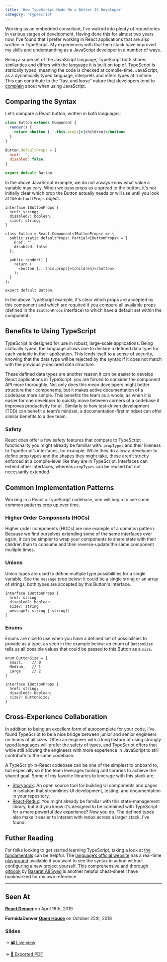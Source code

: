 ```yaml
---
title: 'How TypeScript Made Me a Better JS Developer'
category: 'typescript'
---
```


Working as an embedded consultant, I’ve walked into plenty of repositories in various stages of development. Having done this for almost two years now, I’ve found that I prefer working in React applications that are also written in TypeScript. My experiences with that tech stack have improved my skills and understanding as a JavaScript developer in a number of ways.

Being a superset of the JavaScript language, TypeScript both shares similarities and differs with the language it is built on top of. TypeScript is statically typed, meaning the code is checked at compile-time. JavaScript, as a dynamically typed language, interprets and infers types at runtime. This can contribute to the “fast and loose” nature that developers tend to [complain](https://medium.com/javascript-non-grata/the-top-10-things-wrong-with-javascript-58f440d6b3d8) about when using JavaScript.

## Comparing the Syntax

Let’s compare a React button, written in both languages:

```jsx
class Button extends Component {
  render() {
    return <button {...this.props}>{children}</button>
  }
}

Button.defaultProps = {
  href: '',
  disabled: false,
}

export default Button
```

In the above JavaScript example, we do not always know what value a variable may cary. When we pass props as a spread to the button, it's not initially clear which prop the Button actually needs or will use until you look at the `defaultProps` object.

```tsx
interface IButtonProps {
  href: string;
  disabled?: boolean;
  size?: string;
}

class Button = React.Component<IButtonProps> => {
  public static defaultProps: Partial<IButtonProps> = {
    href: '',
    disabled: false
  };

  public render() {
    return (
      <button {...this.props}>{children}</button>
    );
  }
};

export default Button;
```

In the above TypeScript example, it's clear which props are accepted by this component and which are required if you compare all available props (defined in the `IButtonProps` interface) to which have a default set within the component.

## Benefits to Using TypeScript

TypeScript is designed for use in robust, large-scale applications. Being statically typed, the language allows one to declare a defined data type for each variable in their application. This lends itself to a sense of security, knowing that the data type will be rejected by the syntax if it does not match with the previously-declared data structure.

These defined data types are another reason it can be easier to develop React applications in TypeScript: you are forced to consider the component API more thoroughly. Not only does this mean developers might better structure their components, but it makes active documentation of a codebase more simple. This benefits the team as a whole, as when it is easier for one developer to quickly move between corners of a codebase it improves productivity for all. Similarly to how test-driven development (TDD) can benefit a team’s mindset, a documentation-first mindset can offer similar benefits to a dev team.

### Safety

React does offer a few safety features that compare to TypeScript functionality you might already be familiar with. `propTypes` and their likeness to TypeScript’s interfaces, for example. While they do allow a developer to define prop types and the shapes they might take, these aren’t strictly enforced at a compile-level like they are in TypeScript. Interfaces can extend other interfaces, whereas `propTypes` can be reused but not necessarily extended.

## Common Implementation Patterns

Working in a React x TypeScript codebase, one will begin to see some common patterns crop up over time.

### Higher Order Components (HOCs)

Higher order components (HOCs) are one example of a common pattern. Because we find ourselves extending some of the same interfaces over again, it can be simpler to wrap your components to share state with their children than to consume and then reverse-update the same component multiple times.

### Unions

Union types are used to define multiple type possibilities for a single variable. See the `message` prop below: it could be a single string or an array of strings, both types are accepted by this Button's interface.

```tsx
interface IButtonProps {
  href: string
  disabled?: boolean
  size?: string
  message?: string | string[]
}
```

### Enums

Enums are nice to use when you have a defined set of possibilities to provide as a type, as seen in the example below: an enum of `ButtonSize` tells us all possible values that could be passed to this Button as a `size`.

```tsx
enum ButtonSize = {
  Small,    // 0
  Medium,   // 1
  Large     // 2
}

interface IButtonProps {
  href: string;
  disabled?: boolean;
  size?: ButtonSize;
}
```

## Cross-Experience Collaboration

In addition to being an excellent form of autocomplete for your code, I’ve found TypeScript to be a nice bridge between junior and senior engineers on teams of all sizes. Often an engineer with a long history of using strongly typed languages will prefer the safety of types, and TypeScript offers that while still allowing the engineers with more experience in JavaScript to still contribute to the same codebase.

A TypeScript-in-React codebase can be one of the simplest to onboard to, but especially so if the team leverages tooling and libraries to achieve the shared goal. Some of my favorite libraries to leverage with this stack are:

- [Storybook](https://storybook.js.org): An open source tool for building UI components and pages in isolation that streamlines UI development, testing, and documentation in your repository.
- [React-Redux](https://redux.js.org/usage/usage-with-typescript): You might already be familiar with this state-management library, but did you know it's designed to be combined with TypeScript for a more powerful dev experience? Now you do. The defined types also make it easier to interact with redux across a larger stack, I've found.

## Futher Reading

For folks looking to get started learning TypeScript, taking a look at [the fundamentals](https://typescriptcourses.com/typescript-fundamentals) can be helpful. The [language’s official website](https://www.typescriptlang.org) has a real-time [playground](https://www.typescriptlang.org/play) available if you want to see the syntax in action without configuring a new project yourself. This comprehensive and thorough [gitbook](https://basarat.gitbook.io/typescript/) by [Basarat Ali Syed](https://github.com/basarat) is another helpful cheat-sheet I have bookmarked for my own reference.

---

## Seen At

**[React Denver](https://www.meetup.com/ReactDenver/events/kgrmmqyzgbvb/)** on April 16th, 2019

**FormidaDenver [Open House](https://www.eventbrite.com/e/formidable-denver-open-house-registration-50409837180)** on October 25th, 2018

### Slides

→ [📽 Live view](https://kale-stew.github.io/ts-in-react/)

→ [📑 Exported PDF](https://github.com/kale-stew/ts-in-react/blob/master/final.pdf)
